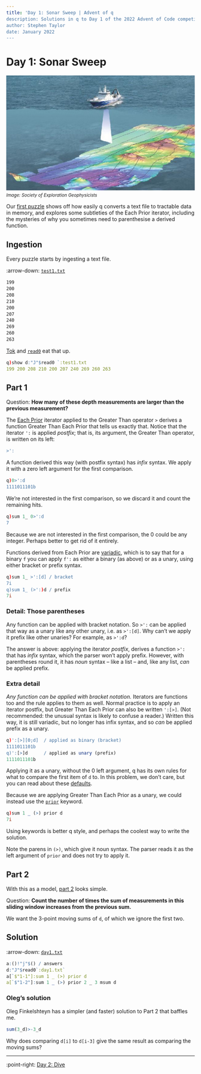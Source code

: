 ```yaml
---
title: 'Day 1: Sonar Sweep | Advent of q
description: Solutions in q to Day 1 of the 2022 Advent of Code competition
author: Stephen Taylor
date: January 2022
---
```

# Day 1: Sonar Sweep


[![Sonar sweep](./img/sonar.jpg)](https://wiki.seg.org/wiki/Marine_geophysics)<br>
<small>_Image: Society of Exploration Geophysicists_</small>

Our [first puzzle](https://adventofcode.com/2021/day/1) shows off how easily q converts a text file to tractable data in memory, and explores some subtleties of the Each Prior iterator, including the mysteries of why you sometimes need to parenthesise a derived function.

## Ingestion

Every puzzle starts by ingesting a text file.

:arrow-down:
[`test1.txt`](./test/test1.txt)

```txt
199
200
208
210
200
207
240
269
260
263
```
[Tok](https://code.kx.com/q/ref/tok/) and [`read0`](https://code.kx.com/q/ref/read0/) eat that up.
```q
q)show d:"J"$read0 `:test1.txt
199 200 208 210 200 207 240 269 260 263
```

## Part 1

Question: **How many of these depth measurements are larger than the previous measurement?**

The [Each Prior](https://code.kx.com/q/ref/maps/#each-prior) iterator applied to the Greater Than operator `>` derives a function Greater Than Each Prior that tells us exactly that. Notice that the iterator `':` is applied *postfix*; that is, its argument, the Greater Than operator, is written on its left:  
```q
>':
```
A function derived this way (with postfix syntax) has *infix* syntax. We apply it with a zero left argument for the first comparison.
```q
q)0>':d
1111011101b
```
We’re not interested in the first comparison, so we discard it and count the remaining hits.
```q
q)sum 1_ 0>':d
7
```
Because we are not interested in the first comparison, the 0 could be any integer.
Perhaps better to get rid of it entirely.

Functions derived from Each Prior are [variadic](https://code.kx.com/q/basics/glossary/#variadic), which is to say that for a binary `f` you can apply `f':` as either a binary (as above) or as a unary, using either bracket or prefix syntax.
```q
q)sum 1_ >':[d] / bracket
7i
q)sum 1_ (>':)d / prefix
7i
```
### Detail: Those parentheses

Any function can be applied with bracket notation. So `>':` can be applied that way as a unary like any other unary, i.e. as `>':[d]`. Why can’t we apply it prefix like other unaries? For example, as `>':d`? 

The answer is above: applying the iterator *postfix*, derives a function `>':` that has *infix* syntax, which the parser won’t apply prefix. However, with parentheses round it, it has *noun* syntax – like a list – and, like any list, *can* be applied prefix.

### Extra detail

*Any function can be applied with bracket notation.* 
Iterators are functions too and the rule applies to them as well. 
Normal practice is to apply an iterator postfix, but Greater Than Each Prior can also be written `':[>]`. 
(Not recommended: the unusual syntax is likely to confuse a reader.) 
Written this way, it is still variadic, but no longer has infix syntax, and so *can* be applied prefix as a unary.

```q
q)':[>][0;d]  / applied as binary (bracket)
1111011101b
q)':[>]d      / applied as unary (prefix)
1111011101b
```

Applying it as a unary, without the 0 left argument, q has its own rules for what to compare the first item of `d` to. 
In this problem, we don’t care, but you can read about these [defaults](https://code.kx.com/q/ref/maps/#each-prior).

Because we are applying Greater Than Each Prior as a unary, we could instead use the [`prior`](https://code.kx.com/q/ref/prior) keyword.
```q
q)sum 1 _ (>) prior d
7i
```
Using keywords is better q style, and perhaps the coolest way to write the solution. 

Note the parens in `(>)`, which give it noun syntax. 
The parser reads it as the left argument of `prior` and does not try to apply it. 


## Part 2

With this as a model, [part 2](https://adventofcode.com/2021/day/1#part2) looks simple. 

Question: **Count the number of times the sum of measurements in this sliding window increases from the previous sum.**

We want the 3-point moving sums of `d`, of which we ignore the first two.


## Solution

:arrow-down:
[`day1.txt`](./test/day1.txt)

```q
a:()!"j"$() / answers
d:"J"$read0`:day1.txt`
a[`$"1-1"]:sum 1 _ (>) prior d
a[`$"1-2"]:sum 1 _ (>) prior 2 _ 3 msum d
```

### Oleg’s solution

Oleg Finkelshteyn has a simpler (and faster) solution to Part 2 that baffles me.
```q
sum(3_d)>-3_d
```
Why does comparing `d[i]` to `d[i-3]` give the same result as comparing the moving sums?








---
:point-right:
[Day 2: Dive](./02-dive.md)